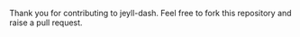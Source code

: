 Thank you for contributing to jeyll-dash. Feel free to fork this repository and raise a pull request. 
